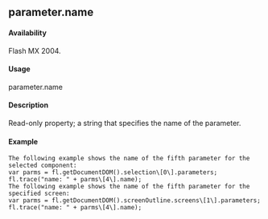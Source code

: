 ## parameter.name

#### Availability

Flash MX 2004.

#### Usage

parameter.name

#### Description

Read-only property; a string that specifies the name of the parameter.

#### Example

```
The following example shows the name of the fifth parameter for the selected component:
var parms = fl.getDocumentDOM().selection\[0\].parameters; fl.trace("name: " + parms\[4\].name);
The following example shows the name of the fifth parameter for the specified screen:
var parms = fl.getDocumentDOM().screenOutline.screens\[1\].parameters; fl.trace("name: " + parms\[4\].name);

```